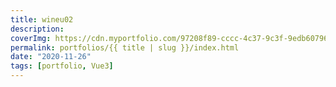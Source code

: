 ```yaml
---
title: wineu02
description:
coverImg: https://cdn.myportfolio.com/97208f89-cccc-4c37-9c3f-9edb60796c1d/9c852868-e337-4804-b14e-0047db35f504_rw_1200.png?h=22389fb64012d5d76f880e2f42582e1e
permalink: portfolios/{{ title | slug }}/index.html
date: "2020-11-26"
tags: [portfolio, Vue3]
---
```

